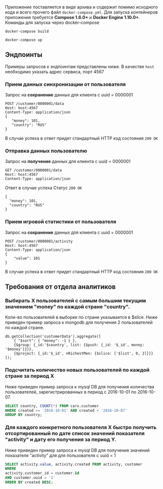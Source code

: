 Приложение поставляется в виде архива и содержит помимо исходного кода и всего прочего файл `docker-compose.yml`.
Для запуска контейнеров приложения требуется  **Compose 1.6.0+** и **Docker Engine 1.10.0+**.
Команды для запуска через docker-compose
```
docker-compose build

docker-compose up
```

## Эндпоинты
Примеры запросов к эндпоинтам представлены ниже. В качестве `host` необходимо указать адрес сервиса, порт 4567 

### Прием данных синхронизации от пользователя
Запрос на **сохранение** данных для клиента с uuid = 0000001
```
POST /customer/0000001/data
Host: host:4567
Content-Type: application/json
{  
   "money": 101,
   "country": "RUS"
}
```
В случае успеха в ответ придет стандартный HTTP код состояния `200 OK`  

### Отправка данных пользователю
Запрос на **получение** данных для клиента с uuid = 0000001
```
GET /customer/0000001/data
Host: host:4567
Content-Type: application/json
```
Ответ в случае успеха
Статус `200 OK`
```
{
  "money": 101,
  "country": "RUS"
}
```

### Прием игровой статистики от пользователя
Запрос на **сохранение** данных для клиента с uuid = 0000001
```
POST /customer/0000001/activity
Host: host:4567
Content-Type: application/json
{
	"value": 101
}
```
В случае успеха в ответ придет стандартный HTTP код состояния `200 OK`

## Требования от отдела аналитиков
### Выбирать Х пользователей с самым большим текущим значением "money" по каждой стране "country".
 
Коли-во пользователей в выборке по стране указывается в $slice.
Ниже приведен пример запроса к mongodb для получения 2 пользователей по каждой стране.

```mongo
db.getCollection('customerData').aggregate([
    { "$sort": { "money": -1 } },
    {$group: {_id:'$country', list: {$push: {_id: '$_id', money: '$money'}}}},
    {$project: {_id:'$_id', nRichestMen: {$slice: ['$list', 0, 2]}}}
]);
```

### Подсчитать количество новых пользователей по каждой стране за период Х

Ниже приведен пример запроса к mysql DB для получения количества пользователей, 
зарегистрированных в период с 2016-10-01 по 2016-10-07.

```sql
SELECT country, COUNT(*) FROM carx.customer 
WHERE created >= '2016-10-01' AND created < '2016-10-07'
GROUP BY country;
```

### Для каждого конкретного пользователя X быстро получить отсортированный по дате список значений показателя "activity" и дату его получения за период Y.

Ниже приведен пример запроса к mysql DB для получения значений показателя "activity" для для пользователя с uuid = 1

```sql
SELECT activity.value, activity.created FROM activity, customer
WHERE 
activity.customer_id = customer.id
AND customer.uuid = '1'
ORDER BY created DESC;
```
